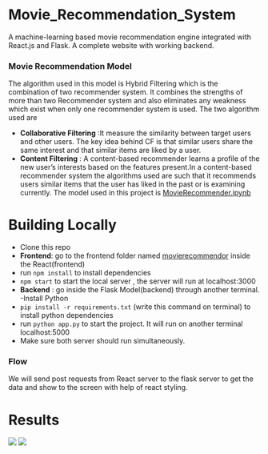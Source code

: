 # Movie_Recommendation_System
A machine-learning based movie recommendation engine integrated with React.js and Flask. 
A complete website with working backend.

### Movie Recommendation Model
The algorithm used in this model is Hybrid Filtering which is the combination of two recommender system. It combines the strengths of more than two Recommender system and also eliminates any weakness which exist when only one recommender system is used.
The two algorithm used are
- <strong>Collaborative Filtering</strong> :It measure the similarity between target users and other users. The key idea behind CF is that similar users share the same interest and that similar items are liked by a user.
- <strong>Content Filtering</strong> : A content-based recommender learns a profile of the new user’s interests based on the features present.In a content-based recommender system the algorithms used are such that it recommends users similar items that the user has liked in the past or is examining currently.
The model used in this project is <a href="https://github.com/shivanidogra0301/Movie_Recommendation_System/blob/master/MovieRecommender.ipynb">MovieRecommender.ipynb</a>

# Building Locally
- Clone this repo
- <strong>Frontend</strong>: go to the frontend folder named <a href="https://github.com/shivanidogra0301/Movie_Recommendation_System/tree/master/React%20(Frontend)/movierecommendor">movierecommendor</a> inside the React(frontend)
- run `npm install` to install dependencies
- `npm start` to start the local server , the server will run at localhost:3000
- <strong>Backend</strong> : go inside the Flask Model(backend) through another terminal. 
-Install Python
-  `pip install -r requirements.txt` (write this command on terminal) to install python dependencies
- run `python app.py` to start the project. It will run on another terminal localhost:5000
- Make sure both server should run simultaneously.

### Flow 
We will send post requests from React server to the flask server to get the data and show to the screen with help of react styling.

# Results
<img src="https://user-images.githubusercontent.com/43994912/89435777-f0816480-d762-11ea-96be-e22026814e3c.png"/>

<img src ="https://user-images.githubusercontent.com/43994912/89435510-94b6db80-d762-11ea-9ec3-70733f1462d9.png"/>

